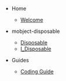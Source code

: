 - Home

  - [Welcome](/)

- mobject-disposable

  - [Disposable](disposable.md)
  - [I_Disposable](i-disposable.md)

- Guides

  - [Coding Guide](https://benhar-dev.github.io/coding-convention/#/)
